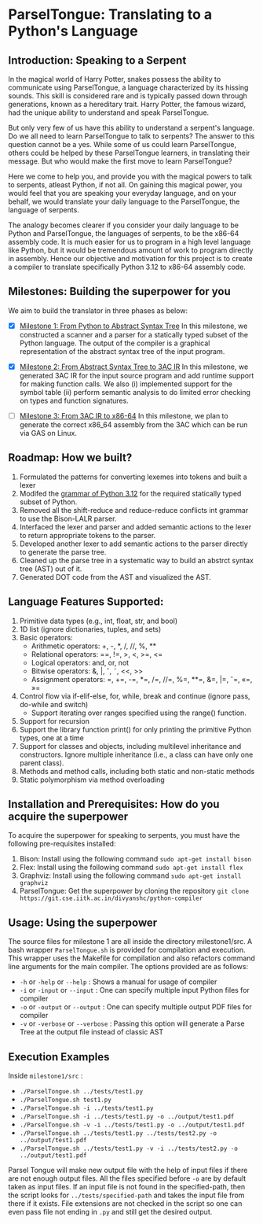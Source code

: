 # ParselTongue: Translating to a Python's Language

## Introduction: Speaking to a Serpent

In the magical world of Harry Potter, snakes possess the ability to communicate using ParselTongue, a language characterized by its hissing sounds. This skill is considered rare and is typically passed down through generations, known as a hereditary trait. Harry Potter, the famous wizard, had the unique ability to understand and speak ParselTongue. 

But only very few of us have this ability to understand a serpent's language. Do we all need to learn ParselTongue to talk to serpents? The answer to this question cannot be a yes. While some of us could learn ParselTongue, others could be helped by these ParselTongue learners, in translating their message. But who would make the first move to learn ParselTongue? 

Here we come to help you, and provide you with the magical powers to talk to serpents, atleast Python, if not all. On gaining this magical power, you would feel that you are speaking your everyday language, and on your behalf, we would translate your daily language to the ParselTongue, the language of serpents.

The analogy becomes clearer if you consider your daily language to be Python and ParselTongue, the languages of serpents, to be the x86-64 assembly code. It is much easier for us to program in a high level language like Python, but it would be tremendous amount of work to program directly in assembly. Hence our objective and motivation for this project is to create a compiler to translate specifically Python 3.12 to x86-64 assembly code.  

## Milestones: Building the superpower for you

We aim to build the translator in three phases as below:

- [x] [Milestone 1: From Python to Abstract Syntax Tree](https://git.cse.iitk.ac.in/divyanshc/python-compiler/-/tree/main/milestone1)
In this milestone, we constructed a scanner and a parser for a statically typed subset of the Python language. The output of the compiler is a graphical representation of the abstract syntax tree of the input program. 

- [x] [Milestone 2: From Abstract Syntax Tree to 3AC IR]()
 In this milestone, we generated 3AC IR for the input source program and add runtime support for making function calls. We also
(i) implemented support for the symbol table
(ii) perform semantic analysis to do limited error checking on types and function signatures. 

- [ ] [Milestone 3: From 3AC IR to x86-64]()
In this milestone, we plan to generate the correct x86_64 assembly from the 3AC which can be run via GAS on Linux.

## Roadmap: How we built?

1. Formulated the patterns for converting lexemes into tokens and built a lexer
2. Modifed the [grammar of Python 3.12](https://docs.python.org/3/reference/grammar.html) for the required statically typed subset of Python.
3. Removed all the shift-reduce and reduce-reduce conflicts int grammar to use the Bison-LALR parser.
4. Interfaced the lexer and parser and added semantic actions to the lexer to return appropriate tokens to the parser.
5. Developed another lexer to add semantic actions to the parser directly to generate the parse tree.
6. Cleaned up the parse tree in a systematic way to build an abstrct syntax tree (AST) out of it.
7. Generated DOT code from the AST and visualized the AST.

## Language Features Supported:

1. Primitive data types (e.g., int, float, str, and bool)
2. 1D list (ignore dictionaries, tuples, and sets)
3. Basic operators:
    * Arithmetic operators: +, -, *, /, //, %, **
    * Relational operators: ==, !=, >, <, >=, <=
    * Logical operators: and, or, not
    * Bitwise operators: &, |, ˆ, ˜, <<, >>
    * Assignment operators: =, +=, -=, *=, /=, //=, %=, **=, &=, |=, ˆ=, «=, »=
4. Control flow via if-elif-else, for, while, break and continue (ignore pass, do-while and
switch)
    * Support iterating over ranges specified using the range() function.
5. Support for recursion
6. Support the library function print() for only printing the primitive Python types, one at a time
7. Support for classes and objects, including multilevel inheritance and constructors. Ignore multiple inheritance (i.e., a class can have only one parent class).
8. Methods and method calls, including both static and non-static methods
9. Static polymorphism via method overloading


## Installation and Prerequisites: How do you acquire the superpower

To acquire the superpower for speaking to serpents, you must have the following pre-requisites installed:

1. Bison: Install using the following command 
     ```sudo apt-get install bison```
2. Flex: Install using the following command
    ```sudo apt-get install flex```
3. Graphviz: Install using the following command
   ```sudo apt-get install graphviz```
4. ParselTongue: Get the superpower by cloning the repository
```git clone https://git.cse.iitk.ac.in/divyanshc/python-compiler```


## Usage: Using the superpower
The source files for milestone 1 are all inside the directory milestone1/src. A bash wrapper ```ParselTongue.sh``` is provided for compilation and execution. This wrapper uses the Makefile for compilation and also refactors command line arguments for the main compiler.
The options provided are as follows:
* ```-h``` or ```-help``` or ```--help``` : Shows a manual for usage of compiler
* ```-i``` or ```-input``` or ```--input``` : One can specify multiple input Python files for compiler
* ```-o``` or ```-output``` or ```--output``` : One can specify multiple output PDF files for compiler
* ```-v``` or ```-verbose``` or ```--verbose``` : Passing this option will generate a Parse Tree at the output file instead of classic AST

## Execution Examples

Inside ```milestone1/src``` :
* ```./ParselTongue.sh ../tests/test1.py```
* ```./ParselTongue.sh test1.py```
* ```./ParselTongue.sh -i ../tests/test1.py```
* ```./ParselTongue.sh -i ../tests/test1.py -o ../output/test1.pdf```
* ```./ParselTongue.sh -v -i ../tests/test1.py -o ../output/test1.pdf```
* ```./ParselTongue.sh ../tests/test1.py ../tests/test2.py -o ../output/test1.pdf```
* ```./ParselTongue.sh ../tests/test1.py -v -i ../tests/test2.py -o ../output/test1.pdf```

Parsel Tongue will make new output file with the help of input files if there are not enough output files. All the files specified before ```-o``` are by default taken as input files. If an input file is not found in the specified-path, then the script looks for ```../tests/specified-path``` and takes the input file from there if it exists. File extensions are not checked in the script so one can even pass file not ending in ```.py``` and still get the desired output.

<!-- ## Authors and acknowledgment -->
